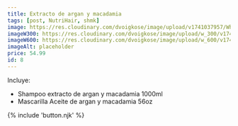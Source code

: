 ```yaml
---
title: Extracto de argan y macadamia
tags: [post, NutriHair, shmk]
image: https://res.cloudinary.com/dvoigkose/image/upload/v1741037957/WhatsApp_Image_2025-02-13_at_12.09.47_5_qfxm9l.jpg
imageW300: https://res.cloudinary.com/dvoigkose/image/upload/w_300/v1741037957/WhatsApp_Image_2025-02-13_at_12.09.47_5_qfxm9l.jpg
imageW600: https://res.cloudinary.com/dvoigkose/image/upload/w_600/v1741037957/WhatsApp_Image_2025-02-13_at_12.09.47_5_qfxm9l.jpg
imageAlt: placeholder
price: 54.99
id: 8
---
```


Incluye:
<ul>
    <li>Shampoo extracto de argan y macadamia 1000ml</li>
    <li>Mascarilla Aceite de argan y macadamia 56oz</li>
</ul>

{% include 'button.njk' %}